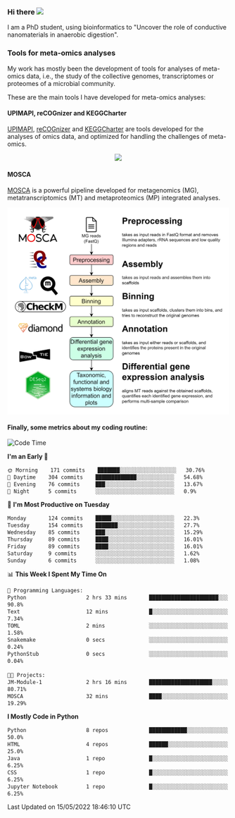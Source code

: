 ### Hi there <img src="https://media.giphy.com/media/hvRJCLFzcasrR4ia7z/giphy.gif" width="25px">

I am a PhD student, using bioinformatics to "Uncover the role of conductive nanomaterials in anaerobic digestion".

### Tools for meta-omics analyses

My work has mostly been the development of tools for analyses of meta-omics data, i.e., the study of the collective genomes, transcriptomes or proteomes of a microbial community.

These are the main tools I have developed for meta-omics analyses:

#### UPIMAPI, reCOGnizer and KEGGCharter

[UPIMAPI](https://github.com/iquasere/UPIMAPI), [reCOGnizer](https://github.com/iquasere/reCOGnizer) and [KEGGCharter](https://github.com/iquasere/KEGGCharter) are tools developed for the analyses of omics data, and optimized for handling the challenges of meta-omics.

<p align="center">
    <img src="assets/annotation_paper.png">
</p>

#### MOSCA

[MOSCA](https://github.com/iquasere/MOSCA) is a powerful pipeline developed for metagenomics (MG), metatranscriptomics (MT) and metaproteomics (MP) integrated analyses.

<p align="center">
    <img src="assets/mosca_workflow.png" align="center" width="700">
</p>


#### Finally, some metrics about my coding routine:

<!--START_SECTION:waka-->
![Code Time](http://img.shields.io/badge/Code%20Time-0%20secs-blue)

**I'm an Early 🐤** 

```text
🌞 Morning    171 commits    ███████░░░░░░░░░░░░░░░░░░   30.76% 
🌆 Daytime    304 commits    █████████████░░░░░░░░░░░░   54.68% 
🌃 Evening    76 commits     ███░░░░░░░░░░░░░░░░░░░░░░   13.67% 
🌙 Night      5 commits      ░░░░░░░░░░░░░░░░░░░░░░░░░   0.9%

```
📅 **I'm Most Productive on Tuesday** 

```text
Monday       124 commits    █████░░░░░░░░░░░░░░░░░░░░   22.3% 
Tuesday      154 commits    ███████░░░░░░░░░░░░░░░░░░   27.7% 
Wednesday    85 commits     ███░░░░░░░░░░░░░░░░░░░░░░   15.29% 
Thursday     89 commits     ████░░░░░░░░░░░░░░░░░░░░░   16.01% 
Friday       89 commits     ████░░░░░░░░░░░░░░░░░░░░░   16.01% 
Saturday     9 commits      ░░░░░░░░░░░░░░░░░░░░░░░░░   1.62% 
Sunday       6 commits      ░░░░░░░░░░░░░░░░░░░░░░░░░   1.08%

```


📊 **This Week I Spent My Time On** 

```text
💬 Programming Languages: 
Python                   2 hrs 33 mins       ██████████████████████░░░   90.8% 
Text                     12 mins             █░░░░░░░░░░░░░░░░░░░░░░░░   7.34% 
TOML                     2 mins              ░░░░░░░░░░░░░░░░░░░░░░░░░   1.58% 
Snakemake                0 secs              ░░░░░░░░░░░░░░░░░░░░░░░░░   0.24% 
PythonStub               0 secs              ░░░░░░░░░░░░░░░░░░░░░░░░░   0.04%

🐱‍💻 Projects: 
JM-Module-1              2 hrs 16 mins       ████████████████████░░░░░   80.71% 
MOSCA                    32 mins             ████░░░░░░░░░░░░░░░░░░░░░   19.29%

```

**I Mostly Code in Python** 

```text
Python                   8 repos             ████████████░░░░░░░░░░░░░   50.0% 
HTML                     4 repos             ██████░░░░░░░░░░░░░░░░░░░   25.0% 
Java                     1 repo              █░░░░░░░░░░░░░░░░░░░░░░░░   6.25% 
CSS                      1 repo              █░░░░░░░░░░░░░░░░░░░░░░░░   6.25% 
Jupyter Notebook         1 repo              █░░░░░░░░░░░░░░░░░░░░░░░░   6.25%

```



 Last Updated on 15/05/2022 18:46:10 UTC
<!--END_SECTION:waka-->
